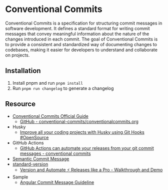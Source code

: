 # Conventional Commits

Conventional Commits is a specification for structuring commit messages in software development. It defines a standard format for writing commit messages that convey meaningful information about the nature of the changes introduced in each commit. The goal of Conventional Commits is to provide a consistent and standardized way of documenting changes to codebases, making it easier for developers to understand and collaborate on projects.

## Installation

1. Install pnpm and run `pnpm install`
2. Run `pnpm run changelog` to generate a changelog

## Resource
- [Conventional Commits Official Guide](https://www.conventionalcommits.org/en/v1.0.0/)
    - [GitHub - conventional-commits/conventionalcommits.org](https://github.com/conventional-commits/conventionalcommits.org)
- Husky
    - [Improve all your coding projects with Husky using Git Hooks #OpenSource](https://www.youtube.com/watch?v=FKVjAz505cY)
- GitHub Actions
    - [GitHub Actions can automate your releases from your git commit messages - conventional commits](https://www.youtube.com/watch?v=fcHJZ4pMzBs)
- [Semantic Commit Message](https://gist.github.com/joshbuchea/6f47e86d2510bce28f8e7f42ae84c716)
- [standard-version](https://www.npmjs.com/package/standard-version)
    - [Version and Automate ⚡️ Releases like a Pro - Walkthrough and Demo](https://www.youtube.com/watch?v=q3qE2nJRuYM)
- Sample
    - [Angular Commit Message Guideline](https://github.com/angular/angular/blob/22b96b9/CONTRIBUTING.md#-commit-message-guidelines)